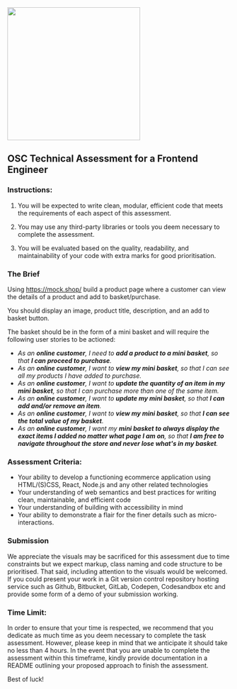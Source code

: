 <img src="https://user-images.githubusercontent.com/1517907/231233022-7eeda0e4-c61f-4ba3-8e73-643f8b24abc6.jpg" width="300">

OSC Technical Assessment for a Frontend Engineer
-------------------------------------------------

### Instructions:
    
1.  You will be expected to write clean, modular, efficient code that meets the requirements of each aspect of this assessment.
    
2.  You may use any third-party libraries or tools you deem necessary to complete the assessment.
    
3.  You will be evaluated based on the quality, readability, and maintainability of your code with extra marks for good prioritisation.


### The Brief

Using <https://mock.shop/> build a product page where a customer can view the details of a product and add to basket/purchase.

You should display an image, product title, description, and an add to basket button.

The basket should be in the form of a mini basket and will require the following user stories to be actioned:

- *As an **online customer**, I need to **add a product to a mini basket**, so that **I can proceed to purchase**.*
- *As an **online customer**, I want to **view my mini basket**, so that I can see all my products I have added to purchase.*
- *As an **online customer**, I want to **update the quantity of an item in my mini basket**, so that I can purchase more than one of the same item.*
- *As an **online customer**, I want to **update my mini basket**, so that **I can add and/or remove an item**.*
- *As an **online customer**, I want to **view my mini basket**, so that **I can see the total value of my basket**.*
- *As an **online customer**, I want my **mini basket to always display the exact items I added no matter what page I am on**, so that **I am free to navigate throughout the store and never lose what's in my basket**.*


### Assessment Criteria:

*   Your ability to develop a functioning ecommerce application using HTML/(S)CSS, React, Node.js and any other related technologies
*   Your understanding of web semantics and best practices for writing clean, maintainable, and efficient code
*   Your understanding of building with accessibility in mind
*   Your ability to demonstrate a flair for the finer details such as micro-interactions.


### Submission

We appreciate the visuals may be sacrificed for this assessment due to time constraints but we expect markup, class naming and code structure to be prioritised. That said, including attention to the visuals would be welcomed.
If you could present your work in a Git version control repository hosting service such as Github, Bitbucket, GitLab, Codepen, Codesandbox etc and provide some form of a demo of your submission working.


### Time Limit:

In order to ensure that your time is respected, we recommend that you dedicate as much time as you deem necessary to complete the task assessment. However, please keep in mind that we anticipate it should take no less than 4 hours. In the event that you are unable to complete the assessment within this timeframe, kindly provide documentation in a README outlining your proposed approach to finish the assessment.


Best of luck!
